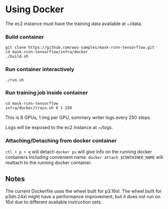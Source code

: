 # Using Docker
The ec2 instance must have the training data available at ~/data.

### Build container
```
git clone https://github.com/aws-samples/mask-rcnn-tensorflow.git
cd mask-rcnn-tensorflow/infra/docker
./build.sh
```

### Run container interactively
```
./run.sh
```

### Run training job inside container

```
cd mask-rcnn-tensorflow
infra/docker/train.sh 8 1 250
```

This is 8 GPUs, 1 img per GPU, summary writer logs every 250 steps.

Logs will be exposed to the ec2 instance at ~/logs.

### Attaching/Detaching from docker container
`ctl + p + q` will detach
`docker ps` will give info on the running docker containers including convenient name.
`docker attach $CONTAINER_NAME` will reattach to the running docker container.

## Notes

The current Dockerfile uses the wheel built for p3.16xl. The wheel built for p3dn.24xl might have a performance improvement, but it does not run on 16xl due to different available instruction sets.
